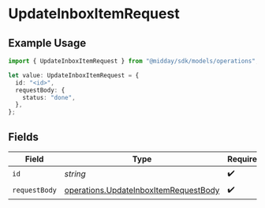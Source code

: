 # UpdateInboxItemRequest

## Example Usage

```typescript
import { UpdateInboxItemRequest } from "@midday/sdk/models/operations";

let value: UpdateInboxItemRequest = {
  id: "<id>",
  requestBody: {
    status: "done",
  },
};
```

## Fields

| Field                                                                                          | Type                                                                                           | Required                                                                                       | Description                                                                                    |
| ---------------------------------------------------------------------------------------------- | ---------------------------------------------------------------------------------------------- | ---------------------------------------------------------------------------------------------- | ---------------------------------------------------------------------------------------------- |
| `id`                                                                                           | *string*                                                                                       | :heavy_check_mark:                                                                             | N/A                                                                                            |
| `requestBody`                                                                                  | [operations.UpdateInboxItemRequestBody](../../models/operations/updateinboxitemrequestbody.md) | :heavy_check_mark:                                                                             | N/A                                                                                            |